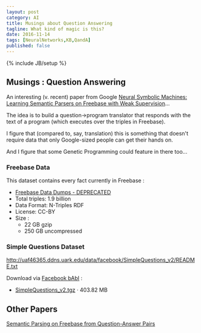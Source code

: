 ```yaml
---
layout: post
category: AI
title: Musings about Question Answering
tagline: What kind of magic is this?
date: 2016-11-14
tags: [NeuralNetworks,KB,QandA]
published: false
---
```

{% include JB/setup %}



## Musings : Question Answering

An interesting (v. recent) paper from Google 
[Neural Symbolic Machines: Learning Semantic Parsers on Freebase with Weak Supervision](https://arxiv.org/abs/1611.00020)...

The idea is to build a question&rarr;program translator that responds with 
the text of a program (which executes over the triples in Freebase).  

I figure that (compared to, say, translation) this is something that 
doesn't require data that only Google-sized people can get their hands on.  

And I figure that some Genetic Programming could feature in there too...


### Freebase Data

This dataset contains every fact currently in Freebase :
*   [Freebase Data Dumps - DEPRECATED](https://developers.google.com/freebase/)
*   Total triples: 1.9 billion
*   Data Format: N-Triples RDF
*   License: CC-BY
*   Size : 
    *   22 GB gzip
    *   250 GB uncompressed


### Simple Questions Dataset 

http://uaf46365.ddns.uark.edu/data/facebook/SimpleQuestions_v2/README.txt

Download via [Facebook bAbI](https://research.facebook.com/research/babi/) :
*  [SimpleQuestions_v2.tgz](https://www.dropbox.com/s/tohrsllcfy7rch4/SimpleQuestions_v2.tgz  ) · 403.82 MB



## Other Papers

[Semantic Parsing on Freebase from Question-Answer Pairs](https://cs.stanford.edu/~pliang/papers/freebase-emnlp2013.pdf)

